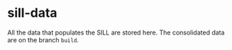# sill-data

All the data that populates the SILL are stored here.
The consolidated data are on the branch `build`.
